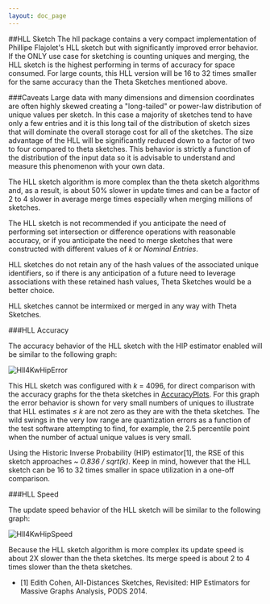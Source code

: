 ```yaml
---
layout: doc_page
---
```


##HLL Sketch
The hll package contains a very compact implementation of Phillipe Flajolet's
HLL sketch but with significantly improved error behavior.  If the ONLY use case for sketching is
counting uniques and merging, the HLL sketch is the highest performing in terms of accuracy for 
space consumed.  For large counts, this HLL version will be 16 to 32 times smaller for the same 
accuracy than the Theta Sketches mentioned above.

###Caveats
Large data with many dimensions and dimension coordinates are often highly skewed 
creating a "long-tailed" or power-law distribution of unique values per sketch. 
In this case a majority of sketches tend to have only a few entries and it is this long tail of
the distribution of sketch sizes that will dominate the overall storage cost for all of the 
sketches. The size advantage of the HLL will be significantly reduced down to a factor of 
two to four compared to theta sketches. This behavior is strictly a function of the 
distribution of the input data so it is advisable to understand and measure this phenomenon with
your own data.

The HLL sketch algorithm is more complex than the theta sketch algorithms and, as a result,
is about 50% slower in update times and can be a factor of 2 to 4 slower in average merge times 
especially when merging millions of sketches.

The HLL sketch is not recommended if you anticipate the need of performing set intersection 
or difference operations with reasonable accuracy, 
or if you anticipate the need to merge sketches that were constructed with different 
values of <i>k</i> or <i>Nominal Entries</i>.

HLL sketches do not retain any of the hash values of the associated unique identifiers, 
so if there is any anticipation of a future need to leverage associations with these 
retained hash values, Theta Sketches would be a better choice.

HLL sketches cannot be intermixed or merged in any way with Theta Sketches.

###HLL Accuracy

The accuracy behavior of the HLL sketch with the HIP estimator enabled will be similar to the following graph:

<img class="doc-img-half" src="{{site.docs_img_dir}}Hll4KwHipError.png" alt="Hll4KwHipError" />

This HLL sketch was configured with <i>k</i> = 4096, for direct comparison with the accuracy graphs for the
theta sketches in [AccuracyPlots](AccuracyPlots.html).  For this graph the error behavior is shown for very 
small numbers of uniques to illustrate that HLL estimates <i>&le; k</i> are not zero as they are with the theta
sketches.  The wild swings in the very low range are quantization errors as a function of the test software
attempting to find, for example, the 2.5 percentile point when the number of actual unique values is very small.

Using the Historic Inverse Probability (HIP) estimator[1], the RSE of this sketch approaches <i>~ 0.836 / sqrt(k)</i>.
Keep in mind, however that the HLL sketch can be 16 to 32 times smaller in space utilization in a one-off comparison.

###HLL Speed

The update speed behavior of the HLL sketch will be similar to the following graph:

<img class="doc-img-half" src="{{site.docs_img_dir}}Hll4KwHipSpeed.png" alt="Hll4KwHipSpeed" />

Because the HLL sketch algorithm is more complex its update speed is about 2X slower than the theta sketches. 
Its merge speed is about 2 to 4 times slower than the theta sketches.


* [1] Edith Cohen, All-Distances Sketches, Revisited: HIP Estimators for Massive Graphs Analysis, PODS 2014.

